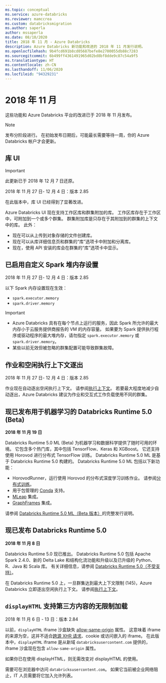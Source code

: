 ```yaml
---
ms.topic: conceptual
ms.service: azure-databricks
ms.reviewer: mamccrea
ms.custom: databricksmigration
ms.author: saperla
author: mssaperla
ms.date: 08/10/2020
title: 2018 年 11 月 - Azure Databricks
description: Azure Databricks 新功能和改进的 2018 年 11 月发行说明。
ms.openlocfilehash: 9b4fcd691b8cd05687befe8e2700055db88c7283
ms.sourcegitcommit: 6b499ff4361491965d02bd8bf8dde9c87c54a9f5
ms.translationtype: HT
ms.contentlocale: zh-CN
ms.lasthandoff: 11/06/2020
ms.locfileid: "94329231"
---
```

# <a name="november-2018"></a>2018 年 11 月

这些功能和 Azure Databricks 平台的改进已于 2018 年 11 月发布。

> [!NOTE]
>
> 发布分阶段进行。 在初始发布日期后，可能最长需要等待一周，你的 Azure Databricks 帐户才会更新。

## <a name="library-ui"></a><a id="library-ui"> </a><a id="library-ui-update"> </a>库 UI

> [!IMPORTANT]
>
> 此更新已于 2018 年 12 月 7 日还原。

2018 年 11 月 27 日- 12 月 4 日：版本 2.85

在此版本中，库 UI 已经得到了显著改进。

Azure Databricks UI 现在支持工作区库和群集附加的库。 工作区库存在于工作区中，可附加到一个或多个群集。 群集附加库是只存在于其附加到的群集的上下文中的库。 此外：

* 现在可以从上传到对象存储的文件创建库。
* 现在可以从库详细信息页和群集的“库”选项卡中附加和分离库。
* 现在，使用 API 安装的库会在群集的“库”选项卡中显示。

## <a name="custom-spark-heap-memory-settings-enabled"></a>已启用自定义 Spark 堆内存设置

2018 年 11 月 27 日- 12 月 4 日：版本 2.85

以下 Spark 内存设置现在生效：

* `spark.executor.memory`
* `spark.driver.memory`

> [!IMPORTANT]
>
> * Azure Databricks 具有在每个节点上运行的服务，因此 Spark 所允许的最大内存小于云服务提供商报告的 VM 的内存容量。 如果要为 Spark 提供执行程序或驱动程序的最大堆内存，请勿指定 `spark.executor.memory` 或 `spark.driver.memory`。
> * 某些以前无效但被忽略的群集配置可能导致群集故障。

## <a name="jobs-and-idle-execution-context-eviction"></a>作业和空闲执行上下文逐出

2018 年 11 月 27 日- 12 月 4 日：版本 2.85

作业现在自动逐出空闲执行上下文。 请参阅[执行上下文](../../../notebooks/notebooks-manage.md#execution-context)。 若要最大程度地减少自动逐出，Azure Databricks 建议为作业和交互式工作负载使用不同的群集。

## <a name="databricks-runtime-50-for-machine-learning-beta-release"></a>现已发布用于机器学习的 Databricks Runtime 5.0 (Beta)

**2018 年 11 月 19 日**

Databricks Runtime 5.0 ML (Beta) 为机器学习和数据科学提供了随时可用的环境。 它包含多个热门库，其中包括 TensorFlow、Keras 和 XGBoost。 它还支持使用 Horovod 进行分布式 TensorFlow 训练。 Databricks Runtime 5.0 ML 是基于 Databricks Runtime 5.0 构建的。 Databricks Runtime 5.0 ML 包括以下新功能：

* HorovodRunner，运行使用 Horovod 的分布式深度学习训练作业。 请参阅[分布式训练](../../../applications/machine-learning/train-model/distributed-training/index.md)。
* 用于包管理的 [Conda](https://conda.io/docs/) 支持。
* [MLeap](../../../applications/machine-learning/model-export/mleap-model-export.md) 集成。
* [GraphFrames](../../../spark/latest/graph-analysis/graphframes/index.md) 集成。

请参阅 [Databricks Runtime 5.0 ML（Beta 版本）](../../runtime/5.0ml.md)的完整发行说明。

## <a name="databricks-runtime-50-release"></a>现已发布 Databricks Runtime 5.0

**2018 年 11 月 8 日**

Databricks Runtime 5.0 现已推出。  Databricks Runtime 5.0 包括 Apache Spark 2.4.0、新的 Delta Lake 和结构化流功能和升级以及已升级的 Python、R、Java 和 Scala 库。 有关详细信息，请参阅 [Databricks Runtime 5.0（不受支持）](../../runtime/5.0.md)。

在 Databricks Runtime 5.0 上，一旦群集达到最大上下文限制 (145)，Azure Databricks 立即逐出空闲执行上下文。 请参阅[执行上下文](../../../notebooks/notebooks-manage.md#execution-context)。

## <a name="displayhtml-support-for-unrestricted-loading-of-third-party-content"></a>`displayHTML` 支持第三方内容的无限制加载

2018 年 11 月 6 日 - 13 日：版本 2.84

以前，`displayHTML` iframe 沙盒缺失 [allow-same-origin](https://www.w3schools.com/tags/att_iframe_sandbox.asp) 属性。 这意味着 iframe 的来源为空，这并不适合[跨源 XHR 请求](https://www.w3schools.com/tags/att_iframe_sandbox.asp)、cookie 或访问嵌入的 iframe。 在此版本中，`displayHTML` iframe 是从新域 `databricksusercontent.com` 提供的，iframe 沙盒现在包含 `allow-same-origin` 属性。

如果你已在使用 displayHTML，则无需改变对 displayHTML 的使用。

需要可在浏览器中访问 `databricksusercontent.com`。 如果它当前被企业网络阻止，IT 人员需要将它加入允许列表。